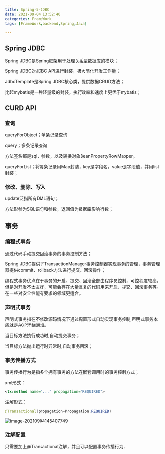 ```yaml
---
title: Spring-5-JDBC
date: 2021-09-04 13:52:40
categories: FrameWork
tags: [FrameWork,backend,Spring,Java]

---
```


## Spring JDBC

Spring JDBC是Spring框架用于处理关系型数据库的模块；

Spring JDBC对JDBC API进行封装，极大简化开发工作量；

JdbcTemplate是Spring JDBC核心类，提供数据CRUD方法；

比起mybatis是一种轻量级的封装，执行效率和速度上更优于mybatis；



## CURD API

### 查询

queryForObject；单条记录查询

query；多条记录查询

方法签名都是sql，参数，以及转换对象BeanPropertyRowMapper。

queryForList；将每条记录用Map封装，key是字段名，value是字段值，并用list封装；

### 修改、删除、写入

update泛指所有DML语句；

方法形参为SQL语句和参数，返回值为数据库影响行数；

## 事务

### 编程式事务

通过代码手动提交回滚事务的事务控制方法；

Spring JDBC提供了TransactionManager事务控制器实现事务的管理，事务管理器提供commit、rollback方法进行提交、回滚操作；

编程式事务优点在于事务的开启、提交、回滚全部由程序员控制，可控程度较高，但是对开发不太友好，可能会存在大量重复的代码用来开启、提交、回滚事务等。在一些对安全性能有要求的领域更适合。

### 声明式事务

声明式事务指在不修改源码情况下通过配置形式自动实现事务控制,声明式事务本质就是AOP环绕通知。

当目标方法执行成功时,自动提交事务；

当目标方法抛出运行时异常时,自动事务回滚；

### 事务传播方式

事务传播行为是指多个拥有事务的方法在嵌套调用时的事务控制方式；

xml形式：

```xml
<tx:method name="..." propagation="REQUIRED">
```

注解形式：

```java
@Transactional(propagation=Propagation.REQUIRED)
```

![image-20210904145407749](https://gitee.com/cao_ziqiang/img/raw/master/20210904145407.png)

### 注解配置

只需要加上@Transactional注解，并且可以配置事务传播行为，